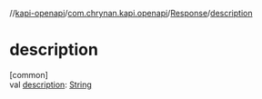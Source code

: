 //[kapi-openapi](../../../index.md)/[com.chrynan.kapi.openapi](../index.md)/[Response](index.md)/[description](description.md)

# description

[common]\
val [description](description.md): [String](https://kotlinlang.org/api/latest/jvm/stdlib/kotlin/-string/index.html)
